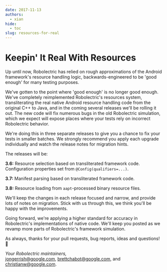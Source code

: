 ```yaml
---
date: 2017-11-13
authors:
  - xian
hide:
  - toc
slug: resources-for-real
---
```


# Keepin' It Real With Resources

Up until now, Robolectric has relied on rough approximations of the Android framework's resource handling logic, backwards-engineered to be 'good enough' for many testing purposes.

<!-- more -->

We've gotten to the point where 'good enough' is no longer good enough. We've completely reimplemented Robolectric's resources system, transliterating the real native Android resource handling code from the original C++ to Java, and in the coming several releases we'll be rolling it out. The new code will fix numerous bugs in the old Robolectric simulation, which we expect will expose places where your tests rely on incorrect Robolectric behavior.

We're doing this in three separate releases to give you a chance to fix your tests in smaller batches. We strongly recommend you apply each upgrade individually and watch the release notes for migration hints.

The releases will be:

**3.6:** Resource selection based on transliterated framework code. Configuration properties set from `@Config(qualifiers=...)`.

**3.7:** Manifest parsing based on transliterated framework code.

**3.8:** Resource loading from `aapt`-processed binary resource files.

We'll keep the changes in each release focused and narrow, and provide lots of notes on migration. Stick with us through this, we think you'll be happy with the improvements.

Going forward, we're applying a higher standard for accuracy in Robolectric's implementations of native code. We'll keep you posted as we revamp more parts of Robolectric's framework simulation.

As always, thanks for your pull requests, bug reports, ideas and questions! &#x1f4af;

_Your Robolectric maintainers,_
<br/>
[jongerrish@google.com](mailto:jongerrish@google.com), [brettchabot@google.com](mailto:brettchabot@google.com), and [christianw@google.com](mailto:christianw@google.com).